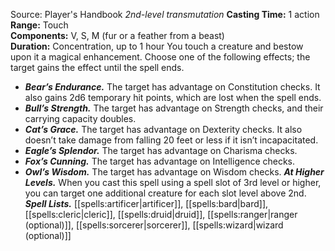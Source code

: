Source: Player's Handbook
*2nd-level transmutation*
**Casting Time:** 1 action  
**Range:** Touch  
**Components:** V, S, M (fur or a feather from a beast)  
**Duration:** Concentration, up to 1 hour
You touch a creature and bestow upon it a magical enhancement. Choose one of the following effects; the target gains the effect until the spell ends.
* ***Bear’s Endurance.*** The target has advantage on Constitution checks. It also gains 2d6 temporary hit points, which are lost when the spell ends.
* ***Bull’s Strength.*** The target has advantage on Strength checks, and their carrying capacity doubles.
* ***Cat’s Grace.*** The target has advantage on Dexterity checks. It also doesn’t take damage from falling 20 feet or less if it isn’t incapacitated.
* ***Eagle’s Splendor.*** The target has advantage on Charisma checks.
* ***Fox’s Cunning.*** The target has advantage on Intelligence checks.
* ***Owl’s Wisdom.*** The target has advantage on Wisdom checks.
***At Higher Levels.*** When you cast this spell using a spell slot of 3rd level or higher, you can target one additional creature for each slot level above 2nd.
***Spell Lists.*** [[spells:artificer|artificer]], [[spells:bard|bard]], [[spells:cleric|cleric]], [[spells:druid|druid]], [[spells:ranger|ranger (optional)]], [[spells:sorcerer|sorcerer]], [[spells:wizard|wizard (optional)]]